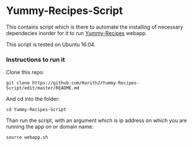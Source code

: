 # Yummy-Recipes-Script
This contains script which is there to automate the installing of necessary dependecies inorder for it to run [Yummy-Recipes](https://github.com/HarithJ/Yummy-Recipes-Ch3) webapp.

This script is tested on Ubuntu 16.04.

### Instructions to run it
Clone this repo:

```git clone https://github.com/HarithJ/Yummy-Recipes-Script/edit/master/README.md```

And cd into the folder:

```cd Yummy-Recipes-Script```

Than run the script, with an argument which is ip address on which you are running the app on or domain name:

```source webapp.sh```
